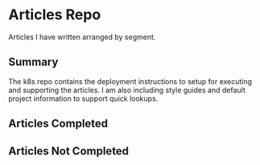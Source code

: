 # Articles Repo

Articles I have written arranged by segment.

## Summary

The k8s repo contains the deployment instructions to setup for executing and supporting the articles.
I am also including style guides and default project information to support quick lookups.

## Articles Completed

## Articles Not Completed

